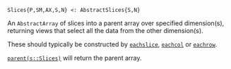 ```
Slices{P,SM,AX,S,N} <: AbstractSlices{S,N}
```

An `AbstractArray` of slices into a parent array over specified dimension(s), returning views that select all the data from the other dimension(s).

These should typically be constructed by [`eachslice`](@ref), [`eachcol`](@ref) or [`eachrow`](@ref).

[`parent(s::Slices)`](@ref) will return the parent array.
